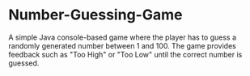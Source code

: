 # Number-Guessing-Game
A simple Java console-based game where the player has to guess a randomly generated number between 1 and 100. The game provides feedback such as "Too High" or "Too Low" until the correct number is guessed.

